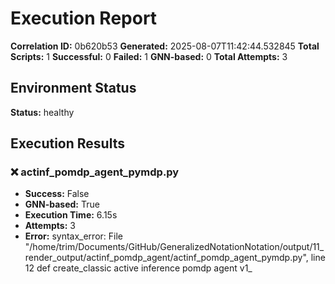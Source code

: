 # Execution Report

**Correlation ID:** 0b620b53
**Generated:** 2025-08-07T11:42:44.532845
**Total Scripts:** 1
**Successful:** 0
**Failed:** 1
**GNN-based:** 0
**Total Attempts:** 3

## Environment Status

**Status:** healthy

## Execution Results

### ❌ actinf_pomdp_agent_pymdp.py
- **Success:** False
- **GNN-based:** True
- **Execution Time:** 6.15s
- **Attempts:** 3
- **Error:** syntax_error:   File "/home/trim/Documents/GitHub/GeneralizedNotationNotation/output/11_render_output/actinf_pomdp_agent/actinf_pomdp_agent_pymdp.py", line 12
    def create_classic active inference pomdp agent v1_

